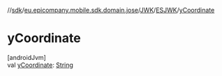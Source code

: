 //[sdk](../../../../index.md)/[eu.epicompany.mobile.sdk.domain.jose](../../index.md)/[JWK](../index.md)/[ESJWK](index.md)/[yCoordinate](y-coordinate.md)

# yCoordinate

[androidJvm]\
val [yCoordinate](y-coordinate.md): [String](https://kotlinlang.org/api/latest/jvm/stdlib/kotlin/-string/index.html)
